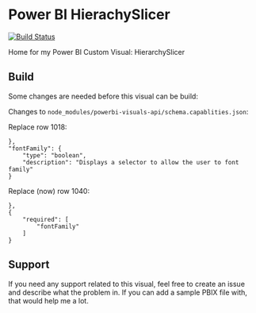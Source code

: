 # Power BI HierachySlicer

[![Build Status](https://travis-ci.org/liprec/powerbi-hierarchySlicer.svg?branch=master)](https://travis-ci.org/liprec/powerbi-hierarchySlicer)

Home for my Power BI Custom Visual: HierarchySlicer

## Build

Some changes are needed before this visual can be build:

Changes to `node_modules/powerbi-visuals-api/schema.capablities.json`:

Replace row 1018:
```
},
"fontFamily": {
    "type": "boolean",
    "description": "Displays a selector to allow the user to font family"
}
```

Replace (now) row 1040:
```
},
{
    "required": [
        "fontFamily"
    ]
}
```

## Support

If you need any support related to this visual, feel free to create an issue and describe what the problem in. If you can add a sample PBIX file with, that would help me a lot.